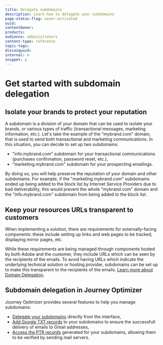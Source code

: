 ```yaml
---
title: Delegate subdomains
description: Learn how to delegate your subdomains
page-status-flag: never-activated
uuid: 
contentOwner:
products:
audience: administrators
content-type: reference
topic-tags: 
discoiquuid:
internal: n
snippet: y
---
```


# Get started with subdomain delegation

## Isolate your brands to protect your reputation

A subdomain is a division of your domain that can be used to isolate your brands, or various types of traffic (transactional messages, marketing information, etc.).
Let's take the example of the "mybrand.com" domain, that is used to send both transactional and marketing communications. In this situation, you can decide to set up two subdomains:

* "info.mybrand.com" subdomain for your transactional communications (purchases confirmation, password reset, etc.),
* "marketing.mybrand.com" subdomain for your prospecting emailings.

By doing so, you will help preserve the reputation of your domain and other subdomains. For example, if the "marketing.mybrand.com" subdomains ended up being added to the block list by Internet Service Providers due to bad deliverability, this would prevent the whole "mybrand.com" domain and the "info.mybrand.com" subdomain from being added to the block list.

## Keep your resources URLs transparent to customers

When implementing a solution, there are requirements for externally-facing components: these include setting up links and web pages to be tracked, displaying mirror pages, etc.

While these requirements are being managed through components hosted by both Adobe and the customer, they include URLs which can be seen by the recipients of the emails. To avoid having URLs which indicate the underlying technical solution or hosting provider, subdomains can be set up to make this transparent to the recipients of the emails. [Learn more about Domain Delegation](https://helpx.adobe.com/campaign/kb/domain-name-delegation.html).

## Subdomain delegation in Journey Optimizer

Journey Optimizer provides several features to help you manage subdomains:

* [Delegate your subdomains](delegate-subdomain.md) directly from the interface,
* [Add Google TXT records](google-txt.md) to your subdomains to ensure the successfull delivery of emails to Gmail addresses,
* [Access the PTR records](ptr-records.md) generated for your subdomains, allowing them to be verified by sending mail servers.
